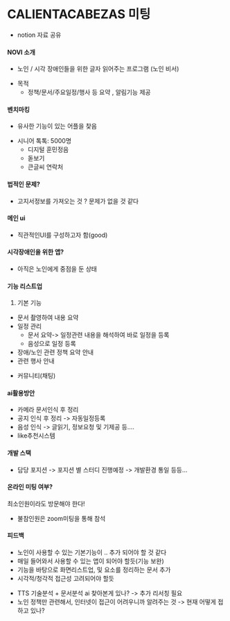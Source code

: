# CALIENTACABEZAS 미팅

* notion 자료 공유
#### NOVI 소개
- 노인 / 시각 장애인들을 위한 글자 읽어주는 프로그램 (노인 비서)
* 목적
	* 정책/문서/주요일정/행사 등 요약 , 알림기능 제공
#### 벤치마킹 
- 유사한 기능이 있는 어플을 찾음
* 시니어 톡톡: 5000명
    * 디지털 훈민정음
    * 돋보기
    * 큰글씨 연락처

#### 법적인 문제?
  * 고지서정보를 가져오는 것 ? 문제가 없을 것 같다

#### 메인 ui
* 직관적인UI를 구성하고자 함(good)

#### 시각장애인을 위한 앱?
- 아직은 노인에게 중점을 둔 상태

#### 기능 리스트업
1. 기본 기능
 - 문서 촬영하여 내용 요약
 - 일정 관리
	 -  문서 요약-> 일정관련 내용을 해석하여 바로 일정을 등록
	 -  음성으로 일정 등록
 - 장애/노인 관련 정책 요약 안내
 - 관련 행사 안내
 * 커뮤니티(채팅)
 
#### ai활용방안
- 카메라 문서인식 후 정리
- 공지 인식 후 정리 -> 자동일정등록
- 음성 인식 -> 글읽기, 정보요청 및 기제공 등.... 
- like추천시스템
#### 개발 스택
- 담당 포지션
-> 포지션 별 스터디 진행예정
-> 개발환경 통일 등등...

#### 온라인 미팅 여부?
  최소인원이라도 방문해야 한다!
  + 불참인원은 zoom미팅을 통해 참석

#### 피드백
* 노인이 사용할 수 있는 기본기능이 .. 추가 되어야 할 것 같다
* 매일 들어와서 사용할 수 있는 앱이 되어야 할듯(기능 보완)
* 기능을 바탕으로 화면리스트업, 및 요소를 정리하는 문서 추가
* 시각적/청각적 접근성 고려되어야 할듯 
- TTS 기술분석 + 문서분석 ai 찾아본게 있나? -> 추가 리서칭 필요
-  노인 정책만 관련해서, 인터넷이 접근이 어려우니까 알려주는 것 
   ->  현재 어떻게 접하고 있나?

